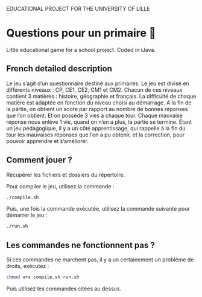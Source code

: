 EDUCATIONAL PROJECT FOR THE UNIVERSITY OF LILLE

# Questions pour un primaire 🧒
Little educational game for a school project. Coded in iJava. 

## French detailed description

Le jeu s’agit d’un questionnaire destiné aux primaires. Le jeu est divisé en différents niveaux : CP, CE1, CE2, CM1 et CM2. Chacun de ces niveaux contient 3 matières : histoire, géographie et français. La difficulté de chaque matière est adaptée en fonction du niveau choisi au démarrage. A la fin de la partie, on obtient un score par rapport au nombre de bonnes réponses que l’on obtient. Et on possède 3 vies à chaque tour. Chaque mauvaise réponse nous enlève 1 vie, quand on n’en a plus, la partie se termine. Étant un jeu pédagogique, il y a un côté apprentissage, qui rappelle à la fin du tour les mauvaises réponses que l’on a pu obtenir, et la correction, pour pouvoir apprendre et s’améliorer.

## Comment jouer ?

Récupérer les fichiers et dossiers du répertoire.

Pour compiler le jeu, utilisez la commande :
```sh
./compile.sh
```

Puis, une fois la commande exécutée, utilisez la commande suivante pour démarrer le jeu :
```sh
./run.sh
```

## Les commandes ne fonctionnent pas ?
Si ces commandes ne marchent pas, il y a un certainement un problème de droits, exécutez :
```sh
chmod u+x compile.sh run.sh
```
Puis utilisez les commandes citées au dessus.

